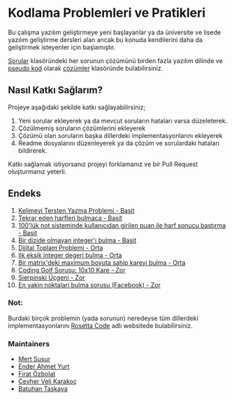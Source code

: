 Kodlama Problemleri ve Pratikleri
====
Bu çalışma yazılım geliştirmeye yeni başlayanlar ya da üniversite ve lisede yazılım geliştirme dersleri alan ancak bu konuda kendilerini daha da geliştirmek isteyenler için başlamıştır.

[Sorular](./sorular) klasöründeki her sorunun çözümünü  birden fazla yazılım dilinde ve [pseudo kod](https://eksisozluk.com/entry/2732439) olarak [çözümler](./cozumler) klasöründe bulabilirsiniz.

## Nasıl Katkı Sağlarım?
Projeye aşağıdaki şekilde katkı sağlayabilirsiniz;

1. Yeni sorular ekleyerek ya da mevcut soruların hataları varsa düzeleterek.
2. Çözülmemiş soruların çözümlerini ekleyerek
3. Çözümü olan soruların başka dillerdeki implementasyonlarını ekleyerek
4. Readme dosyalarını düzenleyerek ya da çözüm ve sorulardaki hataları bildirerek.

Katkı sağlamak istiyorsanız projeyi forklamanız ve bir Pull Request oluşturmanız yeterli.

## Endeks
1. [Kelimeyi Tersten Yazma Problemi - Basit](./sorular/kelimeyi-tersten-yazma-problemi.md)
2. [Tekrar eden harfleri bulmaca - Basit](./sorular/tekrar-eden-harfleri-bulmaca.md)
3. [100'lük not sisteminde kullanıcıdan girilen puan ile harf sonucu bastırma - Basit](./sorular/not-sistemi-sorusu.md) 
4. [Bir dizide olmayan integer'ı bulma - Basit](./sorular/dizide-olmayan-sayiyi-bulma.md)
5. [Dijital Toplam Problemi - Orta](./sorular/dijital-toplam-problemi.md)
6. [Ilk eksik integer degeri bulma - Orta](./sorular/ilk-eksik-integer-degeri-bulma.md)
7. [Bir matrix'deki maximum boyuta sahip kareyi bulma - Orta](./sorular/matrix_deki_maximum_kareyi_bulma.md)
8. [Coding Golf Sorusu: 10x10 Kare - Zor](./sorular/10x10-kare-golf-sorusu.md)
9. [Sierpinski Üçgeni - Zor](./sorular/sierpinski-ucgeni.md)
10. [En yakin noktalari bulma sorusu (Facebook) - Zor](./sorular/en-yakin-noktalar.md)

### Not:
Burdaki birçok problemin (yada sorunun) neredeyse tüm dillerdeki implementasyonlarını [Rosetta Code](https://rosettacode.org/) adlı websitede bulabilirsiniz.

### Maintainers
- [Mert Susur](https://github.com/msusur)
- [Ender Ahmet Yurt](https://github.com/enderahmetyurt)
- [Fırat Özbolat](https://github.com/firatoz)
- [Cevher Veli Karakoç](https://github.com/cevherkarakoc)
- [Batuhan Taşkaya](https://github.com/BTaskaya)
